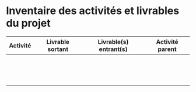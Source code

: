 # Inventaire des activités et livrables du projet
<!-- pour éditer ce tableau, il est recommandé de le copier-coller sur l'outil en ligne https://www.tablesgenerator.com/markdown_tables, menu File > Paste Table Data -->

| Activité | Livrable sortant | Livrable(s) entrant(s) | Activité parent |
|----------|------------------|------------------------|-----------------|
|          |                  |                        |                 |
|          |                  |                        |                 |
|          |                  |                        |                 |
|          |                  |                        |                 |
|          |                  |                        |                 |
|          |                  |                        |                 |
|          |                  |                        |                 |
|          |                  |                        |                 |
|          |                  |                        |                 |
|          |                  |                        |                 |
|          |                  |                        |                 |
|          |                  |                        |                 |
|          |                  |                        |                 |
|          |                  |                        |                 |
